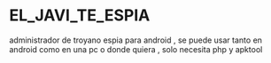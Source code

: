 # EL_JAVI_TE_ESPIA
administrador de troyano espia para android , se puede usar tanto en android como en una pc o donde quiera , solo necesita php y apktool
